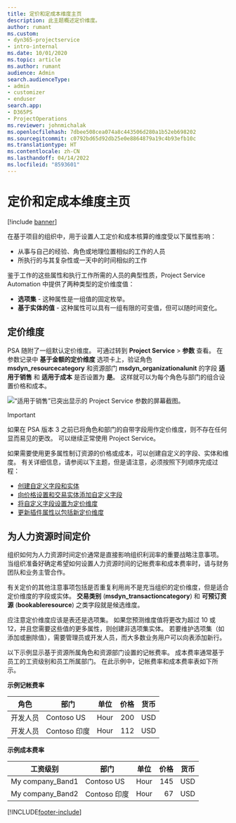 ```yaml
---
title: 定价和定成本维度主页
description: 此主题概述定价维度。
author: rumant
ms.custom:
- dyn365-projectservice
- intro-internal
ms.date: 10/01/2020
ms.topic: article
ms.author: rumant
audience: Admin
search.audienceType:
- admin
- customizer
- enduser
search.app:
- D365PS
- ProjectOperations
ms.reviewer: johnmichalak
ms.openlocfilehash: 7dbee508cea074a8c443506d280a1b52eb698202
ms.sourcegitcommit: c0792bd65d92db25e0e8864879a19c4b93efb10c
ms.translationtype: HT
ms.contentlocale: zh-CN
ms.lasthandoff: 04/14/2022
ms.locfileid: "8593601"
---
```

# <a name="pricing-and-costing-dimensions-home-page"></a>定价和定成本维度主页

[!include [banner](../includes/psa-now-project-operations.md)]

在基于项目的组织中，用于设置人工定价和成本核算的维度受以下属性影响：

- 从事与自己的经验、角色或地理位置相似的工作的人员
- 所执行的与其复杂性或一天中的时间相似的工作

鉴于工作的这些属性和执行工作所需的人员的典型性质，Project Service Automation 中提供了两种类型的定价维度值： 

- **选项集** - 这种属性是一组值的固定枚举。
- **基于实体的值** - 这种属性可以具有一组有限的可变值，但可以随时间变化。

## <a name="pricing-dimensions"></a>定价维度

PSA 随附了一组默认定价维度。 可通过转到 **Project Service** > **参数** 查看。 在参数记录中 **基于金额的定价维度** 选项卡上，验证角色 **msdyn_resourcecategory** 和资源部门 **msdyn_organizationalunit** 的字段 **适用于销售** 和 **适用于成本** 是否设置为 **是**。 这样就可以为每个角色与部门的组合设置价格和成本。

![“适用于销售”已突出显示的 Project Service 参数的屏幕截图。](media/PS-OOB-parameters.png)

> [!IMPORTANT]
> 如果在 PSA 版本 3 之前已将角色和部门的自带字段用作定价维度，则不存在任何显而易见的更改。 可以继续正常使用 Project Service。 

如果需要使用更多属性制订资源的价格或成本，可以创建自定义的字段、实体和维度。 有关详细信息，请参阅以下主题，但是请注意，必须按照下列顺序完成过程：

- [创建自定义字段和实体](create-custom-fields-entities.md)
- [向价格设置和交易实体添加自定义字段](field-references.md)
- [将自定义字段设置为定价维度](set-up-pricing-dimensions.md)
- [更新插件属性以包括新定价维度](update-plug-in-attributes.md)

## <a name="pricing-human-resource-time"></a>为人力资源时间定价
组织如何为人力资源时间定价通常是直接影响组织利润率的重要战略注意事项。 当组织准备好确定希望如何设置人力资源时间的记帐费率和成本费率时，请与财务团队和业务主管合作。

有关定价的其他注意事项包括是否重复利用尚不是充当组织的定价维度，但是适合定价维度的字段或实体。 **交易类别** (**msdyn_transactioncategory**) 和 **可预订资源** (**bookableresource**) 之类字段就是候选维度。 

应注意定价维度应该是表还是选项集。 如果您预测维度值将更改为超过 10 或 12，并且您需要这些值的更多属性，则创建非选项集实体。 若要维护选项集（如添加或删除值），需要管理员或开发人员，而大多数业务用户可以向表添加新行。

以下示例显示基于资源所属角色和资源部门设置的记帐费率。 成本费率通常基于员工的工资级别和员工所属部门。 在此示例中，记帐费率和成本费率表如下所示。

**示例记帐费率**

| 角色        | 部门    |单位      |价格      |货币  |
| ------------|-------------|----------|----------:|----------|
| 开发人员   | Contoso US  |Hour | 200|USD     |
| 开发人员   | Contoso 印度 |Hour|   112|USD     |


**示例成本费率**

| 工资级别     | 部门    |单位      |价格      |货币  |
| ----------------|-------------|----------|----------:|----------|
| My company_Band1 | Contoso US  |Hour | 145|USD     |
| My company_Band2 | Contoso 印度 |Hour|   67|USD     |


[!INCLUDE[footer-include](../includes/footer-banner.md)]
